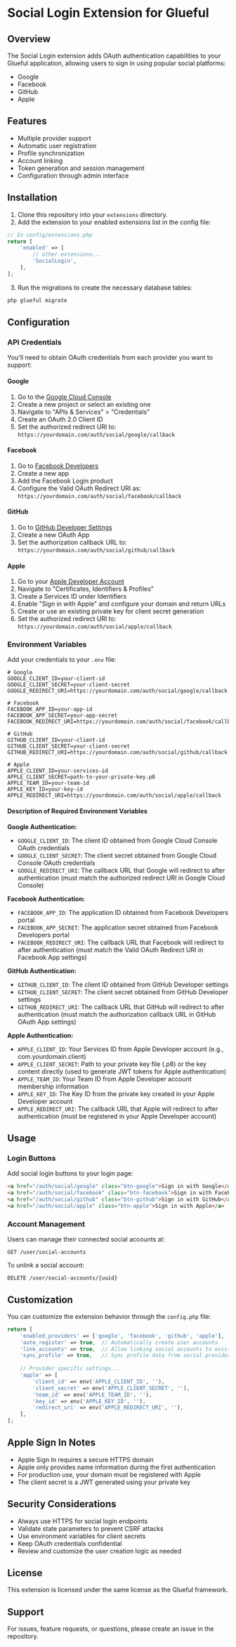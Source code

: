 # Social Login Extension for Glueful

## Overview

The Social Login extension adds OAuth authentication capabilities to your Glueful application, allowing users to sign in using popular social platforms:

- Google
- Facebook
- GitHub
- Apple

## Features

- Multiple provider support
- Automatic user registration
- Profile synchronization
- Account linking
- Token generation and session management
- Configuration through admin interface

## Installation

1. Clone this repository into your `extensions` directory.
2. Add the extension to your enabled extensions list in the config file:

```php
// In config/extensions.php
return [
    'enabled' => [
        // other extensions...
        'SocialLogin',
    ],
];
```

3. Run the migrations to create the necessary database tables:

```bash
php glueful migrate
```

## Configuration

### API Credentials

You'll need to obtain OAuth credentials from each provider you want to support:

#### Google

1. Go to the [Google Cloud Console](https://console.cloud.google.com/)
2. Create a new project or select an existing one
3. Navigate to "APIs & Services" > "Credentials"
4. Create an OAuth 2.0 Client ID
5. Set the authorized redirect URI to: `https://yourdomain.com/auth/social/google/callback`

#### Facebook

1. Go to [Facebook Developers](https://developers.facebook.com/)
2. Create a new app
3. Add the Facebook Login product
4. Configure the Valid OAuth Redirect URI as: `https://yourdomain.com/auth/social/facebook/callback`

#### GitHub

1. Go to [GitHub Developer Settings](https://github.com/settings/developers)
2. Create a new OAuth App
3. Set the authorization callback URL to: `https://yourdomain.com/auth/social/github/callback`

#### Apple

1. Go to your [Apple Developer Account](https://developer.apple.com/)
2. Navigate to "Certificates, Identifiers & Profiles"
3. Create a Services ID under Identifiers
4. Enable "Sign in with Apple" and configure your domain and return URLs
5. Create or use an existing private key for client secret generation
6. Set the authorized redirect URI to: `https://yourdomain.com/auth/social/apple/callback`

### Environment Variables

Add your credentials to your `.env` file:

```
# Google
GOOGLE_CLIENT_ID=your-client-id
GOOGLE_CLIENT_SECRET=your-client-secret
GOOGLE_REDIRECT_URI=https://yourdomain.com/auth/social/google/callback

# Facebook
FACEBOOK_APP_ID=your-app-id
FACEBOOK_APP_SECRET=your-app-secret
FACEBOOK_REDIRECT_URI=https://yourdomain.com/auth/social/facebook/callback

# GitHub
GITHUB_CLIENT_ID=your-client-id
GITHUB_CLIENT_SECRET=your-client-secret
GITHUB_REDIRECT_URI=https://yourdomain.com/auth/social/github/callback

# Apple
APPLE_CLIENT_ID=your-services-id
APPLE_CLIENT_SECRET=path-to-your-private-key.p8
APPLE_TEAM_ID=your-team-id
APPLE_KEY_ID=your-key-id
APPLE_REDIRECT_URI=https://yourdomain.com/auth/social/apple/callback
```

#### Description of Required Environment Variables

**Google Authentication:**
- `GOOGLE_CLIENT_ID`: The client ID obtained from Google Cloud Console OAuth credentials
- `GOOGLE_CLIENT_SECRET`: The client secret obtained from Google Cloud Console OAuth credentials
- `GOOGLE_REDIRECT_URI`: The callback URL that Google will redirect to after authentication (must match the authorized redirect URI in Google Cloud Console)

**Facebook Authentication:**
- `FACEBOOK_APP_ID`: The application ID obtained from Facebook Developers portal
- `FACEBOOK_APP_SECRET`: The application secret obtained from Facebook Developers portal
- `FACEBOOK_REDIRECT_URI`: The callback URL that Facebook will redirect to after authentication (must match the Valid OAuth Redirect URI in Facebook App settings)

**GitHub Authentication:**
- `GITHUB_CLIENT_ID`: The client ID obtained from GitHub Developer settings
- `GITHUB_CLIENT_SECRET`: The client secret obtained from GitHub Developer settings
- `GITHUB_REDIRECT_URI`: The callback URL that GitHub will redirect to after authentication (must match the authorization callback URL in GitHub OAuth App settings)

**Apple Authentication:**
- `APPLE_CLIENT_ID`: Your Services ID from Apple Developer account (e.g., com.yourdomain.client)
- `APPLE_CLIENT_SECRET`: Path to your private key file (.p8) or the key content directly (used to generate JWT tokens for Apple authentication)
- `APPLE_TEAM_ID`: Your Team ID from Apple Developer account membership information
- `APPLE_KEY_ID`: The Key ID from the private key created in your Apple Developer account
- `APPLE_REDIRECT_URI`: The callback URL that Apple will redirect to after authentication (must be registered in your Apple Developer account)

## Usage

### Login Buttons

Add social login buttons to your login page:

```html
<a href="/auth/social/google" class="btn-google">Sign in with Google</a>
<a href="/auth/social/facebook" class="btn-facebook">Sign in with Facebook</a>
<a href="/auth/social/github" class="btn-github">Sign in with GitHub</a>
<a href="/auth/social/apple" class="btn-apple">Sign in with Apple</a>
```

### Account Management

Users can manage their connected social accounts at:

```
GET /user/social-accounts
```

To unlink a social account:

```
DELETE /user/social-accounts/{uuid}
```

## Customization

You can customize the extension behavior through the `config.php` file:

```php
return [
    'enabled_providers' => ['google', 'facebook', 'github', 'apple'],
    'auto_register' => true,  // Automatically create user accounts
    'link_accounts' => true,  // Allow linking social accounts to existing users
    'sync_profile' => true,   // Sync profile data from social providers
    
    // Provider specific settings...
    'apple' => [
        'client_id' => env('APPLE_CLIENT_ID', ''),
        'client_secret' => env('APPLE_CLIENT_SECRET', ''),
        'team_id' => env('APPLE_TEAM_ID', ''),
        'key_id' => env('APPLE_KEY_ID', ''),
        'redirect_uri' => env('APPLE_REDIRECT_URI', ''),
    ],
];
```

## Apple Sign In Notes

- Apple Sign In requires a secure HTTPS domain
- Apple only provides name information during the first authentication
- For production use, your domain must be registered with Apple
- The client secret is a JWT generated using your private key

## Security Considerations

- Always use HTTPS for social login endpoints
- Validate state parameters to prevent CSRF attacks
- Use environment variables for client secrets
- Keep OAuth credentials confidential
- Review and customize the user creation logic as needed

## License

This extension is licensed under the same license as the Glueful framework.

## Support

For issues, feature requests, or questions, please create an issue in the repository.